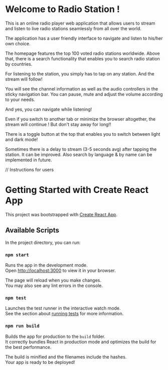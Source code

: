 # Welcome to Radio Station !

This is an online radio player web application that allows users to stream and listen to live radio stations seamlessly from all over the world. 

The application has a user friendly interface to navigate and listen to his/her own choice.

The homepage features the top 100 voted radio stations worldwide. Above that, there is a search functionality that enables you to search radio station by countries.

For listening to the station, you simply has to tap on any station. And the stream will follow!

You will see the channel information as well as the audio controllers in the sticky navigation bar. You can pause, mute and adjust the volume according to your needs.

And yes, you can navigate while listening! 

Even if you switch to another tab or minimize the browser altogether, the stream will continue ! But don't stay away for long!!

There is a toggle button at the top that enables you to switch between light and dark mode! 


Sometimes there is a delay to stream (3-5 seconds avg) after tapping the station. It can be improved. Also search by language & by name can be implemented in future. 



// Instructions for users

# Getting Started with Create React App

This project was bootstrapped with [Create React App](https://github.com/facebook/create-react-app).

## Available Scripts

In the project directory, you can run:

### `npm start`

Runs the app in the development mode.\
Open [http://localhost:3000](http://localhost:3000) to view it in your browser.

The page will reload when you make changes.\
You may also see any lint errors in the console.

### `npm test`

Launches the test runner in the interactive watch mode.\
See the section about [running tests](https://facebook.github.io/create-react-app/docs/running-tests) for more information.

### `npm run build`

Builds the app for production to the `build` folder.\
It correctly bundles React in production mode and optimizes the build for the best performance.

The build is minified and the filenames include the hashes.\
Your app is ready to be deployed!

